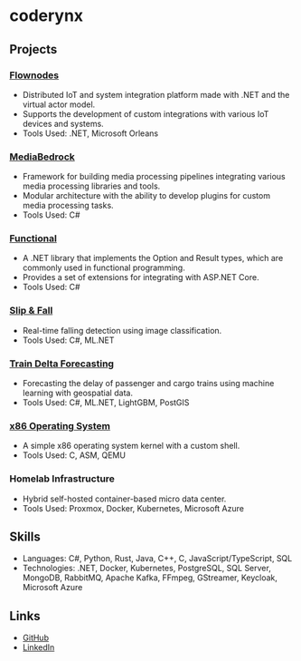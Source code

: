 # coderynx

## Projects

### [Flownodes](https://github.com/coderynx/flownodes)

- Distributed IoT and system integration platform made with .NET and the virtual actor model.
- Supports the development of custom integrations with various IoT devices and systems.
- Tools Used: .NET, Microsoft Orleans

### [MediaBedrock](https://github.com/coderynx/media-bedrock)

- Framework for building media processing pipelines integrating various media processing libraries and tools.
- Modular architecture with the ability to develop plugins for custom media processing tasks.
- Tools Used: C#

### [Functional](https://github.com/coderynx/functional)

- A .NET library that implements the Option and Result types, which are commonly used in functional programming.
- Provides a set of extensions for integrating with ASP.NET Core.
- Tools Used: C#

### [Slip & Fall](https://github.com/coderynx/slipandfall)

- Real-time falling detection using image classification.
- Tools Used: C#, ML.NET

### [Train Delta Forecasting](https://github.com/coderynx/train-delta-forecasting)

- Forecasting the delay of passenger and cargo trains using machine learning with geospatial data.
- Tools Used: C#, ML.NET, LightGBM, PostGIS

### [x86 Operating System](https://github.com/coderynx/os)

- A simple x86 operating system kernel with a custom shell.
- Tools Used: C, ASM, QEMU

### Homelab Infrastructure

- Hybrid self-hosted container-based micro data center.
- Tools Used: Proxmox, Docker, Kubernetes, Microsoft Azure

## Skills

- Languages: C#, Python, Rust, Java, C++, C, JavaScript/TypeScript, SQL
- Technologies: .NET, Docker, Kubernetes, PostgreSQL, SQL Server, MongoDB, RabbitMQ, Apache Kafka, FFmpeg, GStreamer,
  Keycloak, Microsoft Azure

## Links

- [GitHub](https://github.com/coderynx)
- [LinkedIn](https://linkedin.com/in/coderynx)